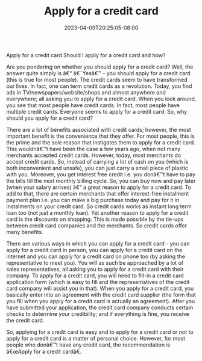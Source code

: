 ﻿---
title: "Apply for a credit card"
date: 2023-04-09T20:25:05-08:00
description: "Credit_Cards Tips for Web Success"
featured_image: "/images/Credit_Cards.jpg"
tags: ["Credit Cards"]
---

Apply for a credit card
Should I apply for a credit card and how?

Are you pondering on whether you should apply for a credit card? Well, the answer quite simply is â€“ â€˜Yesâ€™ - you should apply for a credit card (this is true for most people).  The credit cards seem to have transformed our lives. In fact, one can term credit cards as a revolution. Today, you find ads in TV/newspapers/website/shops and almost anywhere and everywhere; all asking you to apply for a credit card. When you look around, you see that most people have credit cards. In fact, most people have multiple credit cards. Everyone seems to apply for a credit card. So, why should you apply for a credit card?

There are a lot of benefits associated with credit cards; however, the most important benefit is the convenience that they offer. For most people, this is the prime and the sole reason that instigates them to apply for a credit card. This wouldnâ€™t have been the case a few years ago, when not many merchants accepted credit cards. However, today, most merchants do accept credit cards. So, instead of carrying a lot of cash on you (which is both inconvenient and unsafe), you can just carry a small piece of plastic with you. Moreover, you get interest free credit i.e. you donâ€™t have to pay the bills till the next monthly billing cycle. So, you can buy now and pay later (when your salary arrives) â€“ a great reason to apply for a credit card. To add to that, there are certain merchants that offer interest-free instalment payment plan i.e. you can make a big purchase today and pay for it in instalments on your credit card. So credit cards works as instant long term loan too (not just a monthly loan). Yet another reason to apply for a credit card is the discounts on shopping. This is made possible by the tie-ups between credit card companies and the merchants. So credit cards offer many benefits.

There are various ways in which you can apply for a credit card - you can apply for a credit card in person, you can apply for a credit card on the internet and you can apply for a credit card on phone too (by asking the representative to meet you). You will as such be approached by a lot of sales representatives, all asking you to apply for a credit card with their company.  To apply for a credit card, you will need to fill-in a credit card application form (which is easy to fill and the representatives of the credit card company will assist you in that).  When you apply for a credit card, you basically enter into an agreement with the credit card supplier (the form that you fill when you apply for a credit card is actually an agreement). After you have submitted your application, the credit card company conducts certain checks to determine your credibility; and if everything is fine, you receive the credit card.

So, applying for a credit card is easy and to apply for a credit card or not to apply for a credit card is a matter of personal choice. However, for most people who donâ€™t have any credit card, the recommendation is â€œApply for a credit cardâ€.


